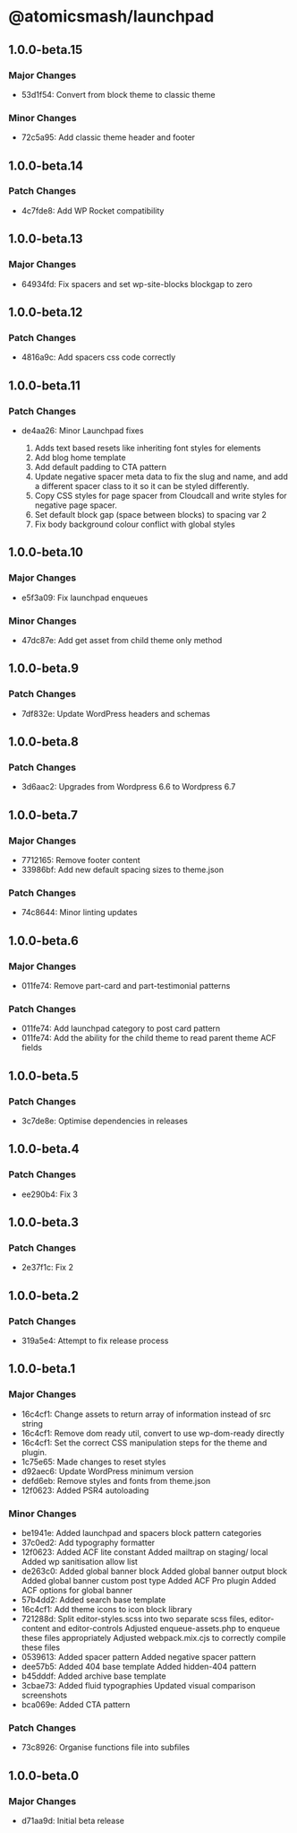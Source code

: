 # @atomicsmash/launchpad

## 1.0.0-beta.15

### Major Changes

- 53d1f54: Convert from block theme to classic theme

### Minor Changes

- 72c5a95: Add classic theme header and footer

## 1.0.0-beta.14

### Patch Changes

- 4c7fde8: Add WP Rocket compatibility

## 1.0.0-beta.13

### Major Changes

- 64934fd: Fix spacers and set wp-site-blocks blockgap to zero

## 1.0.0-beta.12

### Patch Changes

- 4816a9c: Add spacers css code correctly

## 1.0.0-beta.11

### Patch Changes

- de4aa26: Minor Launchpad fixes

  1. Adds text based resets like inheriting font styles for elements
  2. Add blog home template
  3. Add default padding to CTA pattern
  4. Update negative spacer meta data to fix the slug and name, and add a different spacer class to it so it can be styled differently.
  5. Copy CSS styles for page spacer from Cloudcall and write styles for negative page spacer.
  6. Set default block gap (space between blocks) to spacing var 2
  7. Fix body background colour conflict with global styles

## 1.0.0-beta.10

### Major Changes

- e5f3a09: Fix launchpad enqueues

### Minor Changes

- 47dc87e: Add get asset from child theme only method

## 1.0.0-beta.9

### Patch Changes

- 7df832e: Update WordPress headers and schemas

## 1.0.0-beta.8

### Patch Changes

- 3d6aac2: Upgrades from Wordpress 6.6 to Wordpress 6.7

## 1.0.0-beta.7

### Major Changes

- 7712165: Remove footer content
- 33986bf: Add new default spacing sizes to theme.json

### Patch Changes

- 74c8644: Minor linting updates

## 1.0.0-beta.6

### Major Changes

- 011fe74: Remove part-card and part-testimonial patterns

### Patch Changes

- 011fe74: Add launchpad category to post card pattern
- 011fe74: Add the ability for the child theme to read parent theme ACF fields

## 1.0.0-beta.5

### Patch Changes

- 3c7de8e: Optimise dependencies in releases

## 1.0.0-beta.4

### Patch Changes

- ee290b4: Fix 3

## 1.0.0-beta.3

### Patch Changes

- 2e37f1c: Fix 2

## 1.0.0-beta.2

### Patch Changes

- 319a5e4: Attempt to fix release process

## 1.0.0-beta.1

### Major Changes

- 16c4cf1: Change assets to return array of information instead of src string
- 16c4cf1: Remove dom ready util, convert to use wp-dom-ready directly
- 16c4cf1: Set the correct CSS manipulation steps for the theme and plugin.
- 1c75e65: Made changes to reset styles
- d92aec6: Update WordPress minimum version
- defd6eb: Remove styles and fonts from theme.json
- 12f0623: Added PSR4 autoloading

### Minor Changes

- be1941e: Added launchpad and spacers block pattern categories
- 37c0ed2: Add typography formatter
- 12f0623: Added ACF lite constant
  Added mailtrap on staging/ local
  Added wp sanitisation allow list
- de263c0: Added global banner block
  Added global banner output block
  Added global banner custom post type
  Added ACF Pro plugin
  Added ACF options for global banner
- 57b4dd2: Added search base template
- 16c4cf1: Add theme icons to icon block library
- 721288d: Split editor-styles.scss into two separate scss files, editor-content and editor-controls
  Adjusted enqueue-assets.php to enqueue these files appropriately
  Adjusted webpack.mix.cjs to correctly compile these files
- 0539613: Added spacer pattern
  Added negative spacer pattern
- dee57b5: Added 404 base template
  Added hidden-404 pattern
- b45dddf: Added archive base template
- 3cbae73: Added fluid typographies
  Updated visual comparison screenshots
- bca069e: Added CTA pattern

### Patch Changes

- 73c8926: Organise functions file into subfiles

## 1.0.0-beta.0

### Major Changes

- d71aa9d: Initial beta release
